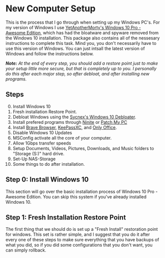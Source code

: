 # New Computer Setup
This is the process that I go through when setting up my Windows PC's. For my version of Windows I use [YetAnotherMorty's Windows 10 Pro - Awesome Edition](https://github.com/YetAnotherMorty/Windows-10-Awesome-Edition), which has had the bloatware and spyware removed from the Windows 10 installation. This package also contains all of the nessesary instructions to complete this task. Mind you, you don't necessarily have to use this version of Windows. You can just intsall the latest version of Windows and follow the instructions below.

***Note:** At the end of every step, you should add a restore point just to make your setup little more secure, but that is completely up to you. I personally do this after each major step, so after debloat, and after installing new programs.*

## Steps
0. Install Windows 10
1. Fresh installation Restore Point.
2. Debloat Windows using the [Sycnex's Windows 10 Debloater](https://github.com/Sycnex/Windows10Debloater).
3. Install prefered programs through [Ninite](https://ninite.com/) or [Patch My PC](https://patchmypc.com/)
4. Install [Brave Browser](https://brave.com/download/), [KeePassXC](https://keepassxc.org/download/), and [Only Office](https://www.onlyoffice.com/en/download-desktop.aspx).
5. Disable Windows 10 Updates
6. MSConfig activate all the core of your computer.
7. Allow 1Gbps transfer speeds
8. Setup Documents, Videos, Pictures, Downloads, and Music folders to "Storage (S:)" hard drive.
9. Set-Up NAS-Storage
10. Some things to do after installation.

## Step 0: Install Windows 10
This section will go over the basic installation process of Windows 10 Pro - Awesome Edition. You can skip this system if you've already installed Windows 10.

## Step 1: Fresh Installation Restore Point
The first thing that we should do is set up a "Fresh Install" restoration point for windows. This set is rather simple, and I suggest that you do it after every one of these steps to make sure everything that you have backups of what you did, so if you did some configurations that you don't want, you can simply rollback.

